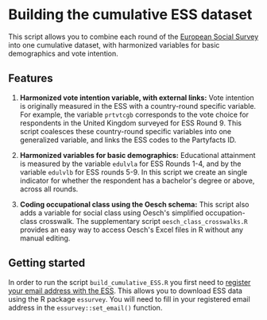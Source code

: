 # Building the cumulative ESS dataset

This script allows you to combine each round of the [European Social Survey](https://www.europeansocialsurvey.org/) into one cumulative dataset, with harmonized variables for basic demographics and vote intention.

## Features

1. **Harmonized vote intention variable, with external links:** Vote intention is originally measured in the ESS with a country-round specific variable. For example, the variable `prtvtcgb` corresponds to the vote choice for respondents in the United Kingdom surveyed for ESS Round 9. This script coalesces these country-round specific variables into one generalized variable, and links the ESS codes to the Partyfacts ID. 

2. **Harmonized variables for basic demographics:** Educational attainment is measured by the variable `edulvla` for ESS Rounds 1-4, and by the variable `edulvlb` for ESS rounds 5-9. In this script we create an single indicator for whether the respondent has a bachelor's degree or above, across all rounds.

3. **Coding occupational class using the Oesch schema:** This script also adds a variable for social class using Oesch's simplified occupation-class crosswalk. The supplementary script `oesch_class_crosswalks.R` provides an easy way to access Oesch's Excel files in R without any manual editing.

## Getting started

In order to run the script `build_cumulative_ESS.R` you first need to [register your email address with the ESS](http://www.europeansocialsurvey.org/user/new). This allows you to download ESS data using the R package `essurvey`. You will need to fill in your registered email address in the `essurvey::set_email()` function.
